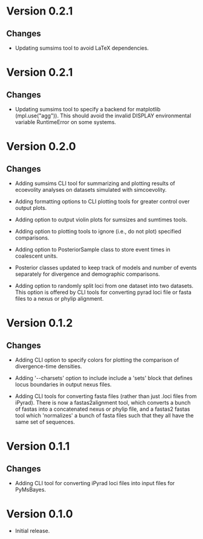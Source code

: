 Version 0.2.1
=============

Changes
-------
-   Updating sumsims tool to avoid LaTeX dependencies.


Version 0.2.1
=============

Changes
-------
-   Updating sumsims tool to specify a backend for matplotlib (mpl.use("agg")).
    This should avoid the invalid DISPLAY environmental variable RuntimeError
    on some systems.


Version 0.2.0
=============

Changes
-------
-   Adding sumsims CLI tool for summarizing and plotting results of ecoevolity
    analyses on datasets simulated with simcoevolity.

-   Adding formatting options to CLI plotting tools for greater control over
    output plots.

-   Adding option to output violin plots for sumsizes and sumtimes tools.

-   Adding option to plotting tools to ignore (i.e., do not plot) specified
    comparisons.

-   Adding option to PosteriorSample class to store event times in coalescent
    units.

-   Posterior classes updated to keep track of models and number of events
    separately for divergence and demographic comparisons.

-   Adding option to randomly split loci from one dataset into two datasets.
    This option is offered by CLI tools for converting pyrad loci file or fasta
    files to a nexus or phylip alignment.


Version 0.1.2
=============

Changes
-------

-   Adding CLI option to specify colors for plotting the comparison of
    divergence-time densities.

-   Adding '--charsets' option to include include a 'sets' block that defines
    locus boundaries in output nexus files.

-   Adding CLI tools for converting fasta files (rather than just .loci files
    from iPyrad). There is now a fastas2alignment tool, which converts a bunch
    of fastas into a concatenated nexus or phylip file, and a fastas2 fastas
    tool which 'normalizes' a bunch of fasta files such that they all have the
    same set of sequences.


Version 0.1.1
=============

Changes
-------
-   Adding CLI tool for converting iPyrad loci files into input files for
    PyMsBayes.


Version 0.1.0
=============

-   Initial release.
